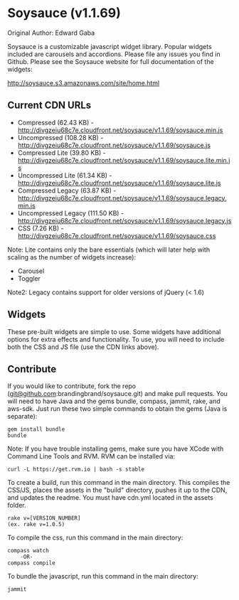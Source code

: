 # Soysauce (v1.1.69)
Original Author: Edward Gaba

Soysauce is a customizable javascript widget library. Popular widgets included are carousels and accordions. Please file any issues you find in Github. Please see the Soysauce website for full documentation of the widgets:

http://soysauce.s3.amazonaws.com/site/home.html

## Current CDN URLs
* Compressed (62.43 KB) - http://divgzeiu68c7e.cloudfront.net/soysauce/v1.1.69/soysauce.min.js
* Uncompressed (108.28 KB) - http://divgzeiu68c7e.cloudfront.net/soysauce/v1.1.69/soysauce.js
* Compressed Lite (39.80 KB) - http://divgzeiu68c7e.cloudfront.net/soysauce/v1.1.69/soysauce.lite.min.js
* Uncompressed Lite (61.34 KB) - http://divgzeiu68c7e.cloudfront.net/soysauce/v1.1.69/soysauce.lite.js
* Compressed Legacy (63.87 KB) - http://divgzeiu68c7e.cloudfront.net/soysauce/v1.1.69/soysauce.legacy.min.js
* Uncompressed Legacy (111.50 KB) - http://divgzeiu68c7e.cloudfront.net/soysauce/v1.1.69/soysauce.legacy.js
* CSS (7.26 KB) - http://divgzeiu68c7e.cloudfront.net/soysauce/v1.1.69/soysauce.css

Note: Lite contains only the bare essentials (which will later help with scaling as the number of widgets increase):
* Carousel
* Toggler

Note2: Legacy contains support for older versions of jQuery (< 1.6)

## Widgets
These pre-built widgets are simple to use. Some widgets have additional options for extra effects and functionality. To use, you will need to include both the CSS and JS file (use the CDN links above).

## Contribute
If you would like to contribute, fork the repo (git@github.com:brandingbrand/soysauce.git) and make pull requests. You will need to have Java and the gems bundle, compass, jammit, rake, and aws-sdk. Just run these two simple commands to obtain the gems (Java is separate):

	gem install bundle
	bundle

Note: If you have trouble installing gems, make sure you have XCode with Command Line Tools and RVM. RVM can be installed via:

	curl -L https://get.rvm.io | bash -s stable

To create a build, run this command in the main directory. This compiles the CSS/JS, places the assets in the "build" directory, pushes it up to the CDN, and updates the readme. You must have cdn.yml located in the assets folder.

	rake v=[VERSION_NUMBER]
	(ex. rake v=1.0.5)

To compile the css, run this command in the main directory:

	compass watch
		-OR-
	compass compile

To bundle the javascript, run this command in the main directory:

	jammit
